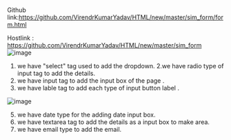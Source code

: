 Github link:https://github.com/VirendrKumarYadav/HTML/new/master/sim_form/form.html

Hostlink : https://github.com/VirendrKumarYadav/HTML/new/master/sim_form
![image](https://github.com/VirendrKumarYadav/HTML/assets/87600216/835e9969-a9f8-4a7a-8d81-b37880fc24a7)
1. we have "select" tag used to add the dropdown.
2.we have radio type of input tag to add the details.
3. we have input tag to add the input box of the page .
4. we have lable tag to add  each type of input button label .

![image](https://github.com/VirendrKumarYadav/HTML/assets/87600216/33ab7cfd-e74f-4eea-9896-fd77d3284e22)

5. we have date type for the adding date input box.
6. we have textarea tag to add the details as a input box to make area.
7. we have email type to add the email.
